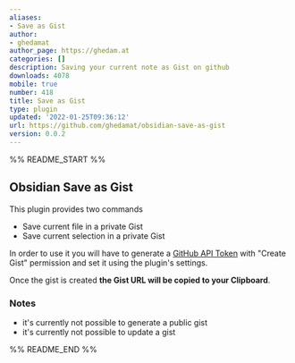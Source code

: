 ```yaml
---
aliases:
- Save as Gist
author:
- ghedamat
author_page: https://ghedam.at
categories: []
description: Saving your current note as Gist on github
downloads: 4078
mobile: true
number: 418
title: Save as Gist
type: plugin
updated: '2022-01-25T09:36:12'
url: https://github.com/ghedamat/obsidian-save-as-gist
version: 0.0.2
---
```


%% README_START %%

## Obsidian Save as Gist

This plugin provides two commands

- Save current file in a private Gist
- Save current selection in a private Gist

In order to use it you will have to generate a [GitHub API Token](https://github.com/settings/tokens/new) with "Create Gist" permission and set it using the plugin's settings.

Once the gist is created **the Gist URL will be copied to your Clipboard**.

### Notes

- it's currently not possible to generate a public gist
- it's currently not possible to update a gist




%% README_END %%